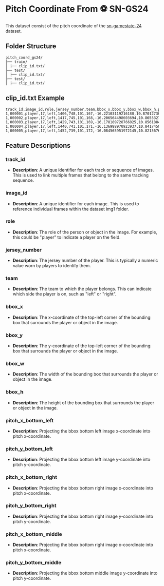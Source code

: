 # Pitch Coordinate From ⚽ SN-GS24

This dataset consist of the pitch coordinate of the [sn-gamestate-24](https://github.com/SoccerNet/sn-gamestate) dataset.

## Folder Structure
```
pitch_coord_gs24/
├── train/
│ ├── clip_id.txt/
├── test/
│ ├── clip_id.txt/
├── test/
│ ├── clip_id.txt/
```

## clip_id.txt Example

```csv
track_id,image_id,role,jersey_number,team,bbox_x,bbox_y,bbox_w,bbox_h,pitch_x_bottom_left,pitch_y_bottom_left,pitch_x_bottom_right,pitch_y_bottom_right,pitch_x_bottom_middle,pitch_y_bottom_middle
1,000001,player,17,left,1406,748,101,167,-16.22103119216188,10.87012730965439,-15.529639130748913,10.266759625111394,-15.874354120475461,10.567585230814622
1,000002,player,17,left,1417,745,101,168,-16.206564498603694,10.865532791300861,-15.516164919893262,10.26271761602362,-15.860385557142575,10.563268170315675
1,000003,player,17,left,1429,743,101,169,-16.178189728766025,10.856188482637888,-15.489741948847326,10.254474846050728,-15.832990437192162,10.554477047582091
1,000004,player,17,left,1440,741,101,171,-16.136988970923937,10.841745902752724,-15.45138424233195,10.241674455473902,-15.793216757598833,10.540859208736808
1,000005,player,17,left,1452,739,101,172,-16.084565951972145,10.821567603224878,-15.402593665401316,10.223662197955681,-15.742617211228062,10.521768813619058

```

## Feature Descriptions

### track_id
- **Description**: A unique identifier for each track or sequence of images. This is used to link multiple frames that belong to the same tracking sequence.

### image_id
- **Description**: A unique identifier for each image. This is used to reference individual frames within the dataset img1 folder.

### role
- **Description**: The role of the person or object in the image. For example, this could be "player" to indicate a player on the field.

### jersey_number
- **Description**: The jersey number of the player. This is typically a numeric value worn by players to identify them.

### team
- **Description**: The team to which the player belongs. This can indicate which side the player is on, such as "left" or "right".

### bbox_x
- **Description**: The x-coordinate of the top-left corner of the bounding box that surrounds the player or object in the image.

### bbox_y
- **Description**: The y-coordinate of the top-left corner of the bounding box that surrounds the player or object in the image.

### bbox_w
- **Description**: The width of the bounding box that surrounds the player or object in the image.

### bbox_h
- **Description**: The height of the bounding box that surrounds the player or object in the image.

### pitch_x_bottom_left
- **Description**: Projecting the bbox bottom left image x-coordinate into pitch x-coordinate.

### pitch_y_bottom_left
- **Description**: Projecting the bbox bottom left image y-coordinate into pitch y-coordinate.

### pitch_x_bottom_right
- **Description**: Projecting the bbox bottom right image x-coordinate into pitch x-coordinate.

### pitch_y_bottom_right
- **Description**: Projecting the bbox bottom right image y-coordinate into pitch y-coordinate.

### pitch_x_bottom_middle
- **Description**: Projecting the bbox bottom right image x-coordinate into pitch x-coordinate.

### pitch_y_bottom_middle
- **Description**: Projecting the bbox bottom middle image y-coordinate into pitch y-coordinate.
